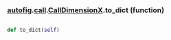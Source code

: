 ### [autofig](autofig.md).[call](autofig.call.md).[CallDimensionX](autofig.call.CallDimensionX.md).to_dict (function)


```py

def to_dict(self)

```


